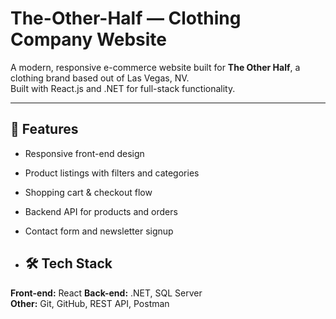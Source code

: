# The-Other-Half — Clothing Company Website

A modern, responsive e-commerce website built for **The Other Half**, a clothing brand based out of Las Vegas, NV.  
Built with React.js and .NET for full-stack functionality.

---

## 🚀 Features

- Responsive front-end design
- Product listings with filters and categories
- Shopping cart & checkout flow
- Backend API for products and orders
- Contact form and newsletter signup

- ## 🛠️ Tech Stack

**Front-end:** React
**Back-end:** .NET, SQL Server  
**Other:** Git, GitHub, REST API, Postman
